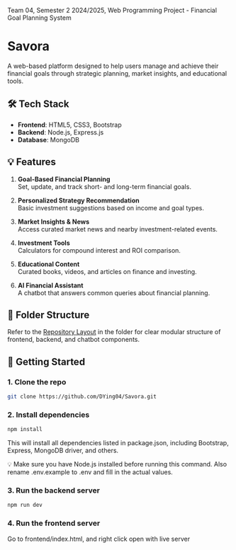 Team 04, Semester 2 2024/2025, Web Programming Project - Financial Goal Planning System
# Savora
A web-based platform designed to help users manage and achieve their financial goals through strategic planning, market insights, and educational tools.

## 🛠️ Tech Stack

- **Frontend**: HTML5, CSS3, Bootstrap
- **Backend**: Node.js, Express.js 
- **Database**: MongoDB

## 💡 Features

1. **Goal-Based Financial Planning**  
   Set, update, and track short- and long-term financial goals.

2. **Personalized Strategy Recommendation**  
   Basic investment suggestions based on income and goal types.

3. **Market Insights & News**  
   Access curated market news and nearby investment-related events.

4. **Investment Tools**  
   Calculators for compound interest and ROI comparison.

5. **Educational Content**  
   Curated books, videos, and articles on finance and investing.

6. **AI Financial Assistant**  
   A chatbot that answers common queries about financial planning.

## 📁 Folder Structure

Refer to the [Repository Layout](https://github.com/DYing04/Savora/blob/main/Repository%20Layout) in the folder for clear modular structure of frontend, backend, and chatbot components.

## 🚀 Getting Started

### 1. Clone the repo
```bash
git clone https://github.com/DYing04/Savora.git
```

### 2. Install dependencies
```bash
npm install
```
This will install all dependencies listed in package.json, including Bootstrap, Express, MongoDB driver, and others.

💡 Make sure you have Node.js installed before running this command.
Also rename .env.example to .env and fill in the actual values.

### 3. Run the backend server
```bash
npm run dev
```
### 4. Run the frontend server
Go to frontend/index.html, and right click open with live server

